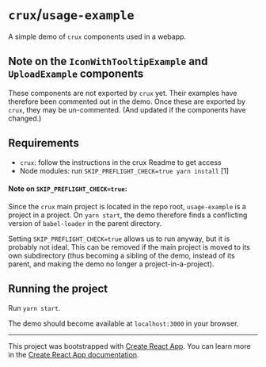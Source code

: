 # `crux`/`usage-example`

A simple demo of `crux` components used in a webapp.

## Note on the `IconWithTooltipExample` and `UploadExample` components

These components are not exported by `crux` yet. Their examples have therefore been commented out in the demo.
Once these are exported by `crux`, they may be un-commented. (And updated if the components have changed.)

## Requirements

- `crux`: follow the instructions in the crux Readme to get access
- Node modules: run `SKIP_PREFLIGHT_CHECK=true yarn install` [1]

#### Note on `SKIP_PREFLIGHT_CHECK=true`:

Since the `crux` main project is located in the repo root, `usage-example` is a project in a project.
On `yarn start`, the demo therefore finds a conflicting version of `babel-loader` in the parent directory.

Setting `SKIP_PREFLIGHT_CHECK=true` allows us to run anyway, but it is probably not ideal.
This can be removed if the main project is moved to its own subdirectory (thus becoming a sibling of the demo, instead of its parent, and making the demo no longer a project-in-a-project).

## Running the project

Run `yarn start`.

The demo should become available at `localhost:3000` in your browser.

---

This project was bootstrapped with [Create React App](https://github.com/facebook/create-react-app).
You can learn more in the [Create React App documentation](https://facebook.github.io/create-react-app/docs/getting-started).
